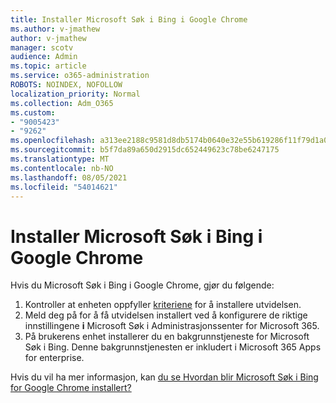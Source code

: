 ```yaml
---
title: Installer Microsoft Søk i Bing i Google Chrome
ms.author: v-jmathew
author: v-jmathew
manager: scotv
audience: Admin
ms.topic: article
ms.service: o365-administration
ROBOTS: NOINDEX, NOFOLLOW
localization_priority: Normal
ms.collection: Adm_O365
ms.custom:
- "9005423"
- "9262"
ms.openlocfilehash: a313ee2188c9581d8db5174b0640e32e55b619286f11f79d1a0293b66cc7c374
ms.sourcegitcommit: b5f7da89a650d2915dc652449623c78be6247175
ms.translationtype: MT
ms.contentlocale: nb-NO
ms.lasthandoff: 08/05/2021
ms.locfileid: "54014621"
---
```

# <a name="install-the-microsoft-search-in-bing-extension-in-google-chrome"></a>Installer Microsoft Søk i Bing i Google Chrome

Hvis du Microsoft Søk i Bing i Google Chrome, gjør du følgende:

1. Kontroller at enheten oppfyller [kriteriene](https://go.microsoft.com/fwlink/?linkid=2152236) for å installere utvidelsen.
2. Meld deg på for å få utvidelsen installert ved å konfigurere de riktige innstillingene **i** Microsoft Søk i Administrasjonssenter for Microsoft 365.
3. På brukerens enhet installerer du en bakgrunnstjeneste for Microsoft Søk i Bing. Denne bakgrunnstjenesten er inkludert i Microsoft 365 Apps for enterprise.

Hvis du vil ha mer informasjon, kan [du se Hvordan blir Microsoft Søk i Bing for Google Chrome installert?](https://go.microsoft.com/fwlink/?linkid=2150992)
